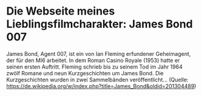 # Die Webseite meines Lieblingsfilmcharakter: James Bond 007

James Bond, Agent 007, ist ein von Ian Fleming erfundener Geheimagent, der für den MI6 arbeitet. In dem Roman Casino Royale (1953) hatte er seinen ersten Auftritt. Fleming schrieb bis zu seinem Tod im Jahr 1964 zwölf Romane und neun Kurzgeschichten um James Bond. Die Kurzgeschichten wurden in zwei Sammelbänden veröffentlicht... (Quelle: https://de.wikipedia.org/w/index.php?title=James_Bond&oldid=201304489)
